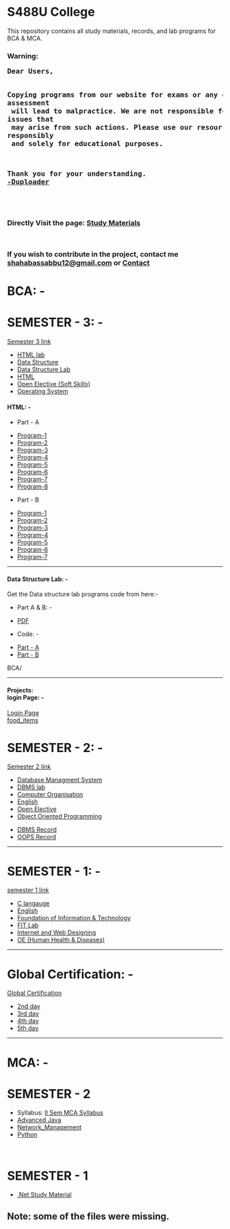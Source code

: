 <h1>S488U College</h1>

<p>This repository contains all study materials, records, and lab programs for BCA & MCA.</p>

<h3>
Warning: 
<pre>
Dear Users,

 Copying programs from our website for exams or any other form of assessment<br> will lead to malpractice. We are not responsible for any issues that<br> may arise from such actions. Please use our resources responsibly<br> and solely for educational purposes.

Thank you for your understanding.
<span><a target="_blank" href="https://duploader.tech">-Duploader</a></span>
</pre>
<h3>
<br>
<p>Directly Visit the page: <a target="_blank" href="https://s488u.github.io/college/">Study Materials</a></p>
<br>
<p>If you wish to contribute in the project, contact me <a href="mailto:shahabassabbu12@gmail.com">shahabassabbu12@gmail.com</a> or <a target="_blank" href="https://duploader.tech/contact/">Contact</a></p>

<h1>BCA: -</h1>
<h1>SEMESTER - 3: -</h1>
<a href="https://github.com/S488U/college/tree/main/BCA/SEMESTER_3">Semester 3 link</a>
<ul>
    <li><a target="_blank"  href="https://github.com/S488U/college/tree/main/BCA/SEMESTER_3/HTML_LAB">HTML lab</a></li>
    <li><a target="_blank"  href="https://github.com/S488U/college/tree/main/BCA/SEMESTER_3/DATA_STRUCTURE">Data Structure</a></li>
    <li><a target="_blank"  href="https://github.com/S488U/college/tree/main/BCA/SEMESTER_3/DATA_STRUCTURE_LAB">Data Structure Lab</a></li>
    <li><a target="_blank"  href="https://github.com/S488U/college/tree/main/BCA/SEMESTER_3/HTML">HTML</a></li>
    <li><a target="_blank"  href="https://github.com/S488U/college/tree/main/BCA/SEMESTER_3/OPEN_ELECTIVE">Open Elective (Soft Skills)</a></li>
    <li><a  target="_blank" href="https://github.com/S488U/college/tree/main/BCA/SEMESTER_3/OPERATIVE_SYSTEM">Operating System</a></li>
</ul>

<h4>HTML: -</h4>
<ul>
    <li><p>Part - A</p></li>
    <li><a target="_blank"  href="https://s488u.github.io/college/BCA/SEMESTER_3/HTML_LAB/Part_A/Program-1/index.html">Program-1</a></li>
    <li><a target="_blank"  href="https://s488u.github.io/college/BCA/SEMESTER_3/HTML_LAB/Part_A/Program-2/frameset.html">Program-2</a></li>
    <li><a target="_blank"  href="https://s488u.github.io/college/BCA/SEMESTER_3/HTML_LAB/Part_A/Program-3/Admission_form.html">Program-3</a></li>
    <li><a  target="_blank" href="https://s488u.github.io/college/BCA/SEMESTER_3/HTML_LAB/Part_A/Program-4/index.html">Program-4</a></li>
    <li><a target="_blank"  href="https://s488u.github.io/college/BCA/SEMESTER_3/HTML_LAB/Part_A/Program-5/index.html">Program-5</a></li>
    <li><a target="_blank"  href="https://s488u.github.io/college/BCA/SEMESTER_3/HTML_LAB/Part_A/Program-6/index.html">Program-6</a></li>
    <li><a target="_blank"  href="https://s488u.github.io/college/BCA/SEMESTER_3/HTML_LAB/Part_A/Program-7/index.html">Program-7</a></li>
    <li><a target="_blank"  href="https://s488u.github.io/college/BCA/SEMESTER_3/HTML_LAB/Part_A/Program-8/index.html">Program-8</a></li>
</ul>
<ul>
    <li><p>Part - B</p></li>
    <li><a target="_blank"  href="https://s488u.github.io/college/BCA/SEMESTER_3/HTML_LAB/Part_B/Program-1/fibonacci.html">Program-1</a></li>
    <li><a target="_blank"  href="https://s488u.github.io/college/BCA/SEMESTER_3/HTML_LAB/Part_B/Program-2/square_of_the_number.html">Program-2</a></li>
    <li><a target="_blank"  href="https://s488u.github.io/college/BCA/SEMESTER_3/HTML_LAB/Part_B/Program-3/Reverse.html">Program-3</a></li>
    <li><a target="_blank"  href="https://s488u.github.io/college/BCA/SEMESTER_3/HTML_LAB/Part_B/Program-4/calculator.html">Program-4</a></li>
    <li><a target="_blank"  href="https://s488u.github.io/college/BCA/SEMESTER_3/HTML_LAB/Part_B/Program-5/Mouse_pointer.html">Program-5</a></li>
    <li><a target="_blank"  href="https://s488u.github.io/college/BCA/SEMESTER_3/HTML_LAB/Part_B/Program-6/Animate_box.html">Program-6</a></li>
    <li><a target="_blank"  href="https://s488u.github.io/college/BCA/SEMESTER_3/HTML_LAB/Part_B/Program-7/Hotel_menu.html">Program-7</a></li>
</ul>

<hr>
<h4>Data Structure Lab: -</h4>
<p>Get the Data structure lab programs code from here:-</p>
<ul>
    <li><p>Part A & B: -</p></li>
    <li><a target="_blank"  href="https://github.com/S488U/college/tree/main/BCA/SEMESTER_3/DATA_STRUCTURE_LAB/DS%20Progarms%20Part%20A%20%26%20B.pdf">PDF</a></li>
    <li><p>Code: -</p></li>
    <li><a target="_blank"  href="https://github.com/S488U/college/tree/main/BCA/SEMESTER_3/DATA_STRUCTURE_LAB/Part-A">Part - A</a></li>
    <li><a target="_blank"  href="https://github.com/S488U/college/tree/main/BCA/SEMESTER_3/DATA_STRUCTURE_LAB/Part-B">Part - B</a></li>
</ul>BCA/

<hr>
<h4>Projects: <br> login Page: -</h4>
<a target="_blank"  href="https://s488u.github.io/college/BCA/SEMESTER_3/login/index.html">Login Page</a>
<br>
<a  target="_blank" href="https://s488u.github.io/college/BCA/SEMESTER_3/HTML_LAB/food_items/food_items.html">food_items</a>
<br>

<h1>SEMESTER - 2: -</h1>
<a target="_blank"  href="https://github.com/S488U/college/tree/main/BCA/SEMESTER_2">Semester 2 link</a>

<ul>
    <li><a target="_blank"  href="https://github.com/S488U/college/tree/main/BCA/SEMESTER_2/DBMS/Study_Material">Database Managment System</a></li>
    <li><a target="_blank"  href="https://github.com/S488U/college/tree/main/BCA/SEMESTER_2/DBMS/Lab">DBMS lab</a></li>
    <li><a target="_blank"  href="https://github.com/S488U/college/tree/main/BCA/SEMESTER_2/CO">Computer Organisation</a></li>
    <li><a target="_blank"  href="https://github.com/S488U/college/tree/main/BCA/SEMESTER_2/ENGLISH">English</a></li>
    <li><a target="_blank"  href="https://github.com/S488U/college/tree/main/BCA/SEMESTER_2/OE">Open Elective</a></li>
    <li><a target="_blank"  href="https://github.com/S488U/college/tree/main/BCA/SEMESTER_2/OOPS/Study_Material">Object Oriented Programming</a></li>
</ul>
<ul>
    <li><a target="_blank"  href="https://github.com/S488U/college/tree/main/BCA/SEMESTER_2/DBMS/DBMS_Record.pdf">DBMS Record</a></li>
    <li><a target="_blank"  href="https://github.com/S488U/college/tree/main/BCA/SEMESTER_2/OOPS/OOPS_RECORD.pdf">OOPS Record</a></li>
</ul>
<hr>

<h1>SEMESTER - 1: -</h1>
<a target="_blank"  href="https://github.com/S488U/college/tree/main/BCA/SEMESTER_1">semester 1 link</a>
<br>

<ul>
    <li><a target="_blank"  href="https://github.com/S488U/college/tree/main/BCA/SEMESTER_1/C">C langauge</a></li>
    <li><a target="_blank"  href="https://github.com/S488U/college/tree/main/BCA/SEMESTER_1/English">English</a></li>
    <li><a target="_blank"  href="https://github.com/S488U/college/tree/main/BCA/SEMESTER_1/FIT">Foundation of Information & Technology</a></li>
    <li><a target="_blank"  href="https://github.com/S488U/college/tree/main/BCA/SEMESTER_1/FIT_lab">FIT Lab</a></li>
    <li><a target="_blank"  href="https://github.com/S488U/college/tree/main/BCA/SEMESTER_1/IW">Internet and Web Designing</a></li>
    <li><a target="_blank"  href="https://github.com/S488U/college/tree/main/BCA/SEMESTER_1/OE_Human_Health_and_Diseases">OE (Human Health & Diseases)</a></li>
</ul>

<hr>

<h1>Global Certification: -</h1>
<a target="_blank"  href="https://github.com/S488U/college/tree/main/IBM">Global Certification</a>
<br>

<ul>
    <li><a target="_blank"  href="https://github.com/S488U/college/tree/main/IBM/SEMESTER_1/2nd_day">2nd day</a></li>
    <li><a target="_blank"  href="https://github.com/S488U/college/tree/main/IBM/SEMESTER_1/3rd_day">3rd day</a></li>
    <li><a target="_blank"  href="https://github.com/S488U/college/tree/main/IBM/SEMESTER_1/4th_day">4th day</a></li>
    <li><a target="_blank"  href="https://github.com/S488U/college/tree/main/IBM/SEMESTER_1/5th_day">5th day</a></li>
</ul>

<hr>

<h1>MCA: - </h1>

<h1>SEMESTER - 2</h1>
<ul>
    <li><span>Syllabus: </span><a target="_blank"  href="https://github.com/S488U/college/tree/main/MCA/SEMESTER_2/II_Sem_MCA_Syllabus.pdf">II Sem MCA Syllabus</a></li>
    <li><a target="_blank"  href="https://github.com/S488U/college/tree/main/MCA/SEMESTER_2/Advanced%20Java">Advanced Java</a></li>
    <li><a target="_blank"  href="https://github.com/S488U/college/tree/main/MCA/SEMESTER_2/Network_Management">Network_Management</a></li>
    <li><a target="_blank"  href="https://github.com/S488U/college/tree/main/MCA/SEMESTER_2/Python">Python</a></li>
</ul>

<br>

<h1>SEMESTER - 1</h1>
<ul>
    <li><a target="_blank"  href="https://github.com/S488U/college/tree/main/MCA/SEMESTER_1/Dot_Net">.Net Study Material</a></li>
</ul>

<h2>Note: some of the files were missing.</h2>
